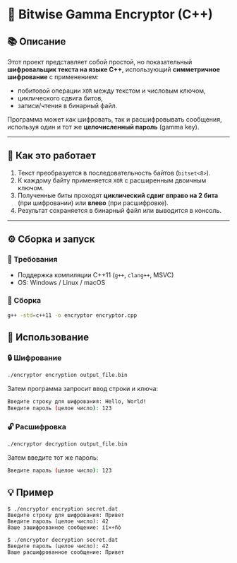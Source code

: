 # 🔐 Bitwise Gamma Encryptor (C++)

## 📚 Описание

Этот проект представляет собой простой, но показательный **шифровальщик текста на языке C++**, использующий **симметричное шифрование** с применением:
- побитовой операции `XOR` между текстом и числовым ключом,
- циклического сдвига битов,
- записи/чтения в бинарный файл.

Программа может как шифровать, так и расшифровывать сообщения, используя один и тот же **целочисленный пароль** (gamma key).

---

## 🧪 Как это работает

1. Текст преобразуется в последовательность байтов (`bitset<8>`).
2. К каждому байту применяется `XOR` с расширенным двоичным ключом.
3. Полученные биты проходят **циклический сдвиг вправо на 2 бита** (при шифровании) или **влево** (при расшифровке).
4. Результат сохраняется в бинарный файл или выводится в консоль.

---

## ⚙️ Сборка и запуск

### 🔧 Требования

- Поддержка компиляции C++11 (`g++`, `clang++`, MSVC)
- OS: Windows / Linux / macOS

### 🔨 Сборка

```bash
g++ -std=c++11 -o encryptor encryptor.cpp
```
## 🚀 Использование

### 🔒 Шифрование
```bash
./encryptor encryption output_file.bin
```
Затем программа запросит ввод строки и ключа:
```bash
Введите строку для шифрования: Hello, World!
Введите пароль (целое число): 123
```
### 🔓 Расшифровка
```bash
./encryptor decryption output_file.bin
```
Затем введите тот же пароль:
```bash
Введите пароль (целое число): 123
```

## 💡 Пример
```shell
$ ./encryptor encryption secret.dat
Введите строку для шифрования: Привет
Введите пароль (целое число): 42
Ваше зашифрованное сообщение: íî×÷ñò

$ ./encryptor decryption secret.dat
Введите пароль (целое число): 42
Ваше расшифрованное сообщение: Привет
```
